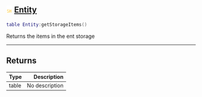 ## ![shared](.gitbook/assets/shared.png) [Entity](home/Entity)



```lua
table Entity:getStorageItems()
```

Returns the items in the ent storage


------
## Returns

| Type   | Description |
| ------ | ----------: |
| table | No description |

